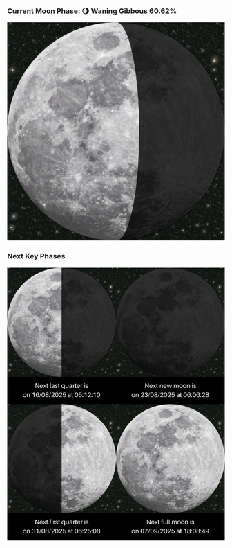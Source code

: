 ### Current Moon Phase: 🌖 Waning Gibbous 60.62%
![Moon Phase](moonphase.png)
### Next Key Phases
![Gallery](gallery.png)